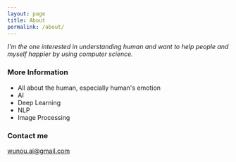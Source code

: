 ```yaml
---
layout: page
title: About
permalink: /about/
---
```


*I'm the one interested in understanding human and
want to help people and myself happier 
by using computer science.*

### More Information

+ All about the human, especially human's emotion
+ AI
+ Deep Learning
+ NLP
+ Image Processing

### Contact me

[wunou.ai@gmail.com](mailto:wunou.ai@gmail.com)
